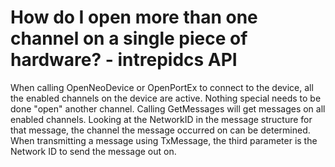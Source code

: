 # How do I open more than one channel on a single piece of hardware? - intrepidcs API

When calling OpenNeoDevice or OpenPortEx to connect to the device, all the enabled channels on the device are active. Nothing special needs to be done "open" another channel. Calling GetMessages will get messages on all enabled channels. Looking at the NetworkID in the message structure for that message, the channel the message occurred on can be determined. When transmitting a message using TxMessage, the third parameter is the Network ID to send the message out on.
